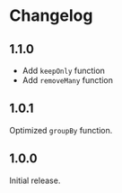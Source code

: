 # Changelog

## 1.1.0

* Add `keepOnly` function
* Add `removeMany` function

## 1.0.1

Optimized `groupBy` function.

## 1.0.0

Initial release.